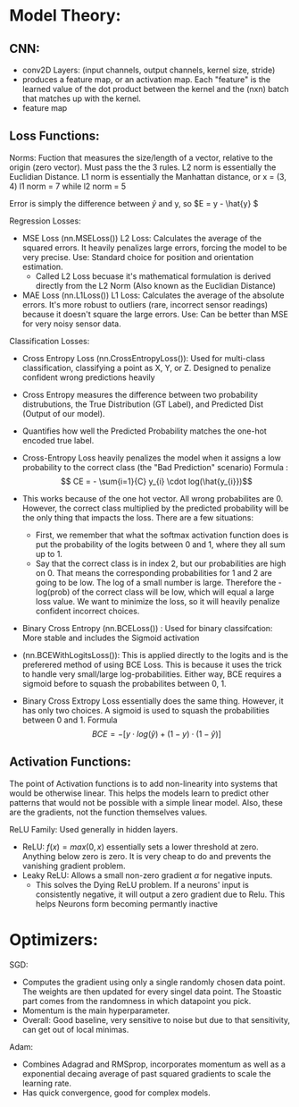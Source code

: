 # Model Theory:

## CNN:
- conv2D Layers: (input channels, output channels, kernel size, stride)
-   produces a feature map, or an activation map.  Each "feature" is the learned value of the dot product between the kernel and the (nxn) batch that matches up with the kernel.
- feature map


## Loss Functions:
Norms: Fuction that measures the size/length of a vector, relative to the origin (zero vector).  Must pass the the 3 rules.  L2 norm is essentially the Euclidian Distance.  L1 norm is essentially the Manhattan distance, or x = (3, 4) l1 norm = 7 while l2 norm = 5

Error is simply the difference between $\hat{y}$ and y,  so $E = y - \hat{y} $


Regression Losses:
- MSE Loss (nn.MSELoss()) L2 Loss: Calculates the average of the squared errors. It heavily penalizes large errors, forcing the model to be very precise. Use: Standard choice for position and orientation estimation.
    - Called L2 Loss becuase it's mathematical formulation is derived directly from the L2 Norm (Also known as the Euclidian Distance)
- MAE Loss (nn.L1Loss()) L1 Loss: Calculates the average of the absolute errors. It's more robust to outliers (rare, incorrect sensor readings) because it doesn't square the large errors. Use: Can be better than MSE for very noisy sensor data.

Classification Losses:
- Cross Entropy Loss (nn.CrossEntropyLoss()): Used for multi-class classification, classifying a point as X, Y, or Z.  Designed to penalize confident wrong predictions heavily
- Cross Entropy measures the difference between two probability distrubutions, the True Distribution (GT Label), and Predicted Dist (Output of our model). 
- Quantifies how well the Predicted Probability matches the one-hot encoded true label.
- Cross-Entropy Loss heavily penalizes the model when it assigns a low probability to the correct class (the "Bad Prediction" scenario)
Formula : $$ CE = - \sum{i=1}{C} y_{i} \cdot log(\hat{y_{i}})$$
- This works because of the one hot vector.  All wrong probabilites are 0.  However, the correct class multiplied by the predicted probability will be the only thing that impacts the loss. There are a few situations: 
    - First, we remember that what the softmax activation function does is put the probability of the logits between 0 and 1, where they all sum up to 1.
    -  Say that the correct class is in index 2, but our probabilities are high on  0.  That means the corresponding probabilities for 1 and 2 are going to be low. The log of a small number is large. Therefore the -log(prob) of the correct class will be low, which will equal a large loss value.  We want to minimize the loss, so it will heavily penalize confident incorrect choices.

- Binary Cross Entropy (nn.BCELoss()) : Used for binary classifcation:  More stable and includes the Sigmoid activation
- (nn.BCEWithLogitsLoss()): This is applied directly to the logits and is the preferered method of using BCE Loss.  This is because it uses the trick to handle very small/large log-probabilities.  Either way, BCE requires a sigmoid before to squash the probabilites between 0, 1.
- Binary Cross Extropy Loss essentially does the same thing.  However, it has only two choices.  A sigmoid is used to squash the probabilities between 0 and 1. 
Formula $$ BCE = - [y \cdot log(\hat{y}) + (1-y)\cdot (1-\hat{y})]$$


## Activation Functions:
The point of Activation functions is to add non-linearity into systems that would be otherwise linear. This helps the models learn to predict other patterns that would not be possible with a simple linear model. Also, these are the gradients, not the function themselves values.

ReLU Family: 
Used generally in hidden layers.

- ReLU: $f(x) = max(0,x)$ essentially sets a lower threshold at zero. Anything below zero is zero.  It is very cheap to do and prevents the vanishing gradient problem.
- Leaky ReLU: Allows a small non-zero gradient $\alpha$ for negative inputs.
    - This solves the Dying ReLU problem.  If a neurons' input is consistently negative, it will output a zero gradient due to Relu.  This helps Neurons form becoming permantly inactive


# Optimizers:

SGD:
- Computes the gradient using only a single randomly chosen data point. The weights are then updated for every singel data point.  The Stoastic part comes from the randomness in which datapoint you pick.
- Momentum is the main hyperparameter.  
- Overall: Good baseline, very sensitive to noise but due to that sensitivity, can get out of local minimas.

Adam: 
- Combines Adagrad and RMSprop, incorporates momentum as well as a exponential decaing average of past squared gradients to scale the learning rate.
- Has quick convergence, good for complex models.

